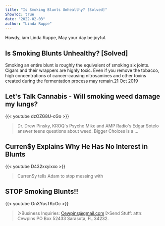 ```yaml
---
title: "Is Smoking Blunts Unhealthy? [Solved]"
ShowToc: true 
date: "2022-02-03"
author: "Linda Ruppe" 
---
```


Howdy, iam Linda Ruppe, May your day be joyful.
## Is Smoking Blunts Unhealthy? [Solved]
Smoking an entire blunt is roughly the equivalent of smoking six joints. Cigars and their wrappers are highly toxic. Even if you remove the tobacco, high concentrations of cancer-causing nitrosamines and other toxins created during the fermentation process may remain.21 Oct 2019

## Let's Talk Cannabis - Will smoking weed damage my lungs?
{{< youtube dzOZG8U-cGo >}}
>Dr. Drew Pinsky, KROQ's Psycho Mike and AMP Radio's Edgar Sotelo answer teens questions about weed. Bigger Choices is a ...

## Curren$y Explains Why He Has No Interest in Blunts
{{< youtube D432xxyixxo >}}
>Curren$y tells Adam to stop messing with 

## STOP Smoking Blunts!!
{{< youtube OnXYusTKcOc >}}
>▻Business Inquiries: Cewpins@gmail.com ▻Send Stuff: attn: Cewpins PO Box 52433 Sarasota, FL 34232.


